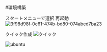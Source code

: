 #環境構築

スタートメニューで選択
再起動
![3f98d98f-0c61-474b-bd80-074abed7ba23](https://github.com/user-attachments/assets/7ccb1fdc-8839-459f-a801-bd55762dcf6e)

クイック作成
![クイック](https://github.com/user-attachments/assets/5d5d13c8-725d-4219-94b7-9e96ca700f59)


![ubuntu](https://github.com/user-attachments/assets/8e4a4d2e-478b-4558-a9e2-509d0f5a1b12)
